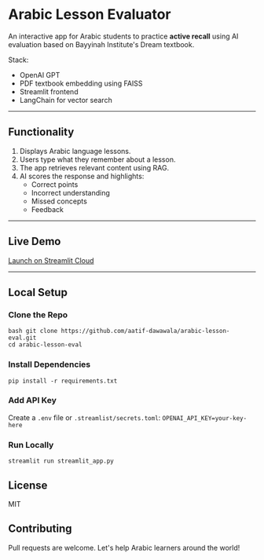 # Arabic Lesson Evaluator 

An interactive app for Arabic students to practice **active recall** using AI evaluation based on Bayyinah Institute's Dream textbook.

Stack:
- OpenAI GPT
- PDF textbook embedding using FAISS
- Streamlit frontend
- LangChain for vector search

---

## Functionality

1. Displays Arabic language lessons.
2. Users type what they remember about a lesson.
3. The app retrieves relevant content using RAG.
4. AI scores the response and highlights:
    - Correct points
    - Incorrect understanding
    - Missed concepts
    - Feedback

---

## Live Demo
[Launch on Streamlit Cloud](https://arabic-leappn-eval-bo4juht5vqqzqtgfsayval.streamlit.app/)

---

## Local Setup

### Clone the Repo
```
bash git clone https://github.com/aatif-dawawala/arabic-lesson-eval.git
cd arabic-lesson-eval
```

### Install Dependencies
```pip install -r requirements.txt```

### Add API Key
Create a ```.env``` file or ```.streamlist/secrets.toml```:
```OPENAI_API_KEY=your-key-here```

### Run Locally
```streamlit run streamlit_app.py```

## License 
MIT

## Contributing
Pull requests are welcome. Let's help Arabic learners around the world!

